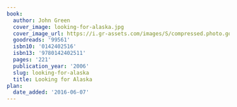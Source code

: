 ```yaml
---
book:
  author: John Green
  cover_image: looking-for-alaska.jpg
  cover_image_url: https://i.gr-assets.com/images/S/compressed.photo.goodreads.com/books/1394798630l/99561._SX98_.jpg
  goodreads: '99561'
  isbn10: '0142402516'
  isbn13: '9780142402511'
  pages: '221'
  publication_year: '2006'
  slug: looking-for-alaska
  title: Looking for Alaska
plan:
  date_added: '2016-06-07'
---
```

